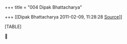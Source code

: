 +++
title = "004 Dipak Bhattacharya"

+++
[[Dipak Bhattacharya	2011-02-09, 11:28:28 [Source](https://groups.google.com/g/bvparishat/c/6uhuKn-t-jw)]]



[TABLE]



